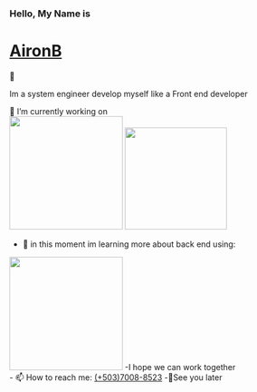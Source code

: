 ### Hello, My Name is <h1><a href="https://www.linkedin.com/in/airon-bautista-a345652a?utm_source=share&utm_campaign=share_via&utm_content=profile&utm_medium=android_app">AironB</a></h1> 👋
Im a system engineer develop myself like a Front end developer

🔭 I’m currently working on<br/>
<img src="https://www.cursosgis.com/wp-content/uploads/2017/06/lenguajes_1.png" width="200" heigth="270" />
<img src="https://media.licdn.com/dms/image/D4D12AQF33Uxmk5sYBA/article-cover_image-shrink_600_2000/0/1679642698696?e=2147483647&v=beta&t=FtGf21Ua2YtnbOSV5TXzzsnJXqBJbNkkuY1YMYYAnmQ" width="180" heigth="270" />
- 📖 in this moment im learning more about back end using:<br/>
<img src="https://dropinblog.net/34249715/files/portada-post/que_es_el_php_definicion_historia_caracteristicas_y_recursos_destacados.png" width="200" heigth="270" />
-I hope we can work together <br/>
- 📫 How to reach me: <a href="https://api.whatsapp.com/send?phone=+50370088523&text=Buen%20dia%20Airon,%20estaba%20revisando%20tu%20link%20de%20GitHub%20y%20me%20llamo%20mucho%20la%20atenci%C3%B3n%20me%20gustaria%20que%20pudieramos%20tener%20una%20reunion%20virtual%20para%20conocer%20un%20poco%20mas%20de%20tus%20proyectos%20">(+503)7008-8523</a>
-👋See you later
  
